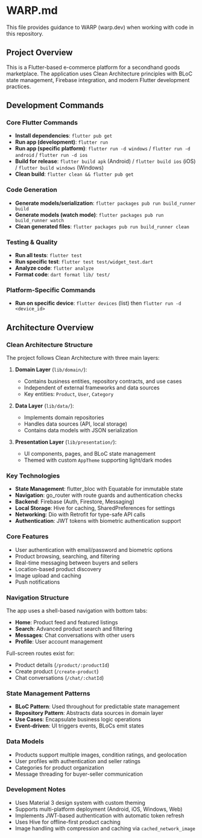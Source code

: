 # WARP.md

This file provides guidance to WARP (warp.dev) when working with code in this repository.

## Project Overview

This is a Flutter-based e-commerce platform for a secondhand goods marketplace. The application uses Clean Architecture principles with BLoC state management, Firebase integration, and modern Flutter development practices.

## Development Commands

### Core Flutter Commands
- **Install dependencies**: `flutter pub get`
- **Run app (development)**: `flutter run`
- **Run app (specific platform)**: `flutter run -d windows` / `flutter run -d android` / `flutter run -d ios`
- **Build for release**: `flutter build apk` (Android) / `flutter build ios` (iOS) / `flutter build windows` (Windows)
- **Clean build**: `flutter clean && flutter pub get`

### Code Generation
- **Generate models/serialization**: `flutter packages pub run build_runner build`
- **Generate models (watch mode)**: `flutter packages pub run build_runner watch`
- **Clean generated files**: `flutter packages pub run build_runner clean`

### Testing & Quality
- **Run all tests**: `flutter test`
- **Run specific test**: `flutter test test/widget_test.dart`
- **Analyze code**: `flutter analyze`
- **Format code**: `dart format lib/ test/`

### Platform-Specific Commands
- **Run on specific device**: `flutter devices` (list) then `flutter run -d <device_id>`

## Architecture Overview

### Clean Architecture Structure
The project follows Clean Architecture with three main layers:

1. **Domain Layer** (`lib/domain/`):
   - Contains business entities, repository contracts, and use cases
   - Independent of external frameworks and data sources
   - Key entities: `Product`, `User`, `Category`

2. **Data Layer** (`lib/data/`):
   - Implements domain repositories
   - Handles data sources (API, local storage)
   - Contains data models with JSON serialization

3. **Presentation Layer** (`lib/presentation/`):
   - UI components, pages, and BLoC state management
   - Themed with custom `AppTheme` supporting light/dark modes

### Key Technologies
- **State Management**: flutter_bloc with Equatable for immutable state
- **Navigation**: go_router with route guards and authentication checks
- **Backend**: Firebase (Auth, Firestore, Messaging)
- **Local Storage**: Hive for caching, SharedPreferences for settings
- **Networking**: Dio with Retrofit for type-safe API calls
- **Authentication**: JWT tokens with biometric authentication support

### Core Features
- User authentication with email/password and biometric options
- Product browsing, searching, and filtering
- Real-time messaging between buyers and sellers
- Location-based product discovery
- Image upload and caching
- Push notifications

### Navigation Structure
The app uses a shell-based navigation with bottom tabs:
- **Home**: Product feed and featured listings
- **Search**: Advanced product search and filtering
- **Messages**: Chat conversations with other users
- **Profile**: User account management

Full-screen routes exist for:
- Product details (`/product/:productId`)
- Create product (`/create-product`)
- Chat conversations (`/chat/:chatId`)

### State Management Patterns
- **BLoC Pattern**: Used throughout for predictable state management
- **Repository Pattern**: Abstracts data sources in domain layer
- **Use Cases**: Encapsulate business logic operations
- **Event-driven**: UI triggers events, BLoCs emit states

### Data Models
- Products support multiple images, condition ratings, and geolocation
- User profiles with authentication and seller ratings
- Categories for product organization
- Message threading for buyer-seller communication

### Development Notes
- Uses Material 3 design system with custom theming
- Supports multi-platform deployment (Android, iOS, Windows, Web)
- Implements JWT-based authentication with automatic token refresh
- Uses Hive for offline-first product caching
- Image handling with compression and caching via `cached_network_image`